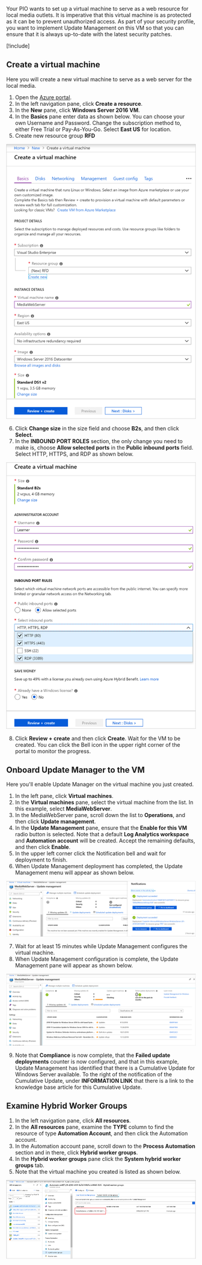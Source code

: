  Your PIO wants to set up a virtual machine to serve as a web resource for local media outlets. It is imperative that this virtual machine is as protected as it can be to prevent unauthorized access. As part of your security profile, you want to implement Update Management on this VM so that you can ensure that it is always up-to-date with the latest security patches. 

<!-- Activate the sandbox -->
[!include[](../../../includes/azure-sandbox-activate.md)]

## Create a virtual machine

Here you will create a new virtual machine to serve as a web server for the local media.

1. Open the [Azure portal](https://portal.azure.com/learn.docs.microsoft.com?azure-portal=true).
2. In the left navigation pane, click **Create a resource**.
3. In the **New** pane, click **Windows Server 2016 VM**.
4. In the **Basics** pane enter data as shown below. You can choose your own Username and Password. Change the subscription method to, either Free Trial or Pay-As-You-Go. Select **East US** for location. 
5. Create new resource group **RFD**

![Create VM Basics](../media/3-create-mediawebserver-basics-edited.png "Create VM Basics")

6. Click **Change size** in the size field and choose **B2s**, and then click **Select**.
7. In the **INBOUND PORT ROLES** section, the only change you need to make is, choose **Allow selected ports** in the **Public inbound ports** field. Select HTTP, HTTPS, and RDP as shown below.

![Select Public Inbound Ports](../media/3-public-inbound-ports-edited.png "Select Public Inbound Ports")

8. Click **Review + create** and then click **Create**. Wait for the VM to be created. You can click the Bell icon in the upper right corner of the portal to monitor the progress.

## Onboard Update Manager to the VM

Here you'll enable Update Manager on the virtual machine you just created.

1. In the left pane, click **Virtual machines**.
2. In the **Virtual machines** pane, select the virtual machine from the list. In this example, select **MediaWebServer**.
3. In the MediaWebServer pane, scroll down the list to **Operations**, and then click **Update management**.
4. In the **Update Management** pane, ensure that the **Enable for this VM** radio button is selected. Note that a default **Log Analytics workspace** and **Automation account** will be created. Accept the remaining defaults, and then click **Enable**.
5. In the upper left corner click the Notification bell and wait for deployment to finish.
6. When Update Management deployment has completed, the Update Management menu will appear as shown below.

![Update Management Deployment Complete](../media/3-update-management-deployment-complete-edited.png "Update Management Deployment Complete")

7. Wait for at least 15 minutes while Update Management configures the virtual machine.
8. When Update Management configuration is complete, the Update Management pane will appear as shown below.

![Update Management Configuration Complete](../media/3-update-management-vm-configured-edited.png "Update Management Configuration Complete")

9. Note that **Compliance** is now complete, that the **Failed update deployments** counter is now configured, and that in this example, Update Management has identified that there is a Cumulative Update for Windows Server available. To the right of the notification of the Cumulative Update, under **INFORMATION LINK** that there is a link to the knowledge base article for this Cumulative Update. 

## Examine Hybrid Worker Groups

1. In the left navigation pane, click **All resources**.
1. In the **All resources** pane, examine the **TYPE** column to find the resource of type **Automation Account**, and then click the Automation account.
1. In the Automation account pane, scroll down to the **Process Automation** section and in there, click **Hybrid worker groups**.
1. In the **Hybrid worker groups** pane click the **System hybrid worker groups** tab.
1. Note that the virtual machine you created is listed as shown below. 

![Hybrid Worker Group](../media/3-hybrid-worker-group.png "Hybrid Worker Group")

